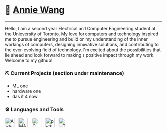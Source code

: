 # 🌱  [Annie Wang](https://www.anniewebsite123.com)

---
Hello, I am a second year Electrical and Computer Engineering student at the Unieversity of Toronto. My love for computers and technology inspired me to pursue engineering and build on my understanding of the inner workings of computers, designing innovative solutions, and contributing to the ever-evolving field of technology. I'm excited about the possibilities that lie ahead and look forward to making a positive impact through my work. Welcome to my github!

### ⛏️ Current Projects (section under maintenance)

- ML one
- hardware one
- das it 4 now 

### ⚙️ Languages and Tools

<img align="left" alt="Arduino" width="30px" style="padding-right:10px;" src="https://cdn.jsdelivr.net/gh/devicons/devicon/icons/arduino/arduino-original.svg" />
<img align="left" alt="MATLAB" width="30px" style="padding-right:10px;" src="https://cdn.jsdelivr.net/gh/devicons/devicon/icons/matlab/matlab-original.svg" />
<img align="left" alt="C" width="30px" style="padding-right:10px;" src="https://cdn.jsdelivr.net/gh/devicons/devicon/icons/embeddedc/embeddedc-original.svg" />
<img align="left" alt="python" width="30px" style="padding-right:10px;" src="https://cdn.jsdelivr.net/gh/devicons/devicon/icons/python/python-original.svg" />
<img align="left" alt="HTML" width="30px" style="padding-right:10px;" src="https://cdn.jsdelivr.net/gh/devicons/devicon/icons/html5/html5-plain.svg" />

<br />





